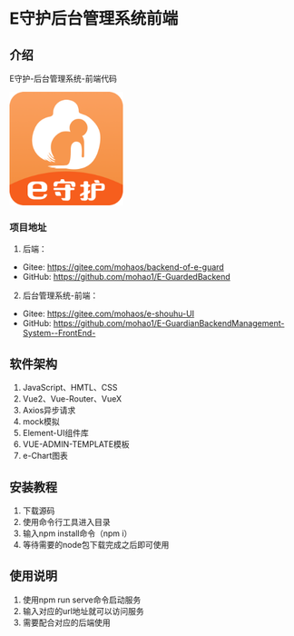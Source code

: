 # E守护后台管理系统前端

## 介绍
E守护-后台管理系统-前端代码

<img alt="logo" height="200" src="096216942de88972e581942d8f4230a.png" width="200"/>

### 项目地址
1. 后端：
- Gitee: https://gitee.com/mohaos/backend-of-e-guard
- GitHub: https://github.com/mohao1/E-GuardedBackend
2. 后台管理系统-前端：
- Gitee: https://gitee.com/mohaos/e-shouhu-UI
- GitHub: https://github.com/mohao1/E-GuardianBackendManagement-System--FrontEnd-


## 软件架构

1. JavaScript、HMTL、CSS
2. Vue2、Vue-Router、VueX
3. Axios异步请求
4. mock模拟
5. Element-UI组件库
6. VUE-ADMIN-TEMPLATE模板
7. e-Chart图表


## 安装教程

1.  下载源码
2.  使用命令行工具进入目录
3.  输入npm install命令（npm i）
4.  等待需要的node包下载完成之后即可使用

## 使用说明

1.  使用npm run serve命令启动服务
2.  输入对应的url地址就可以访问服务
3.  需要配合对应的后端使用


